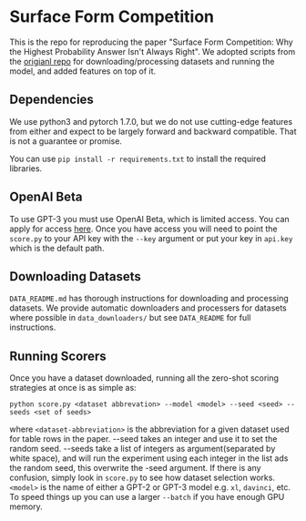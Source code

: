 # Surface Form Competition

This is the repo for reproducing the paper "Surface Form Competition: Why the Highest Probability Answer Isn't Always Right". We adopted scripts from the [origianl repo](https://peterwestuw.github.io/surface-form-competition-project/) for downloading/processing datasets and running the model, and added features on top of it.

## Dependencies
We use python3 and pytorch 1.7.0, but we do not use cutting-edge features from either and expect to be largely forward and backward compatible. That is not a guarantee or promise.

You can use `pip install -r requirements.txt` to install the required libraries.

## OpenAI Beta
To use GPT-3 you must use OpenAI Beta, which is limited access. You can apply for access [here](https://beta.openai.com/). Once you have access you will need to point the `score.py` to your API key with the `--key` argument or put your key in `api.key` which is the default path. 

## Downloading Datasets

`DATA_README.md` has thorough instructions for downloading and processing datasets. We provide automatic downloaders and processers for datasets where possible in `data_downloaders/` but see `DATA_README` for full instructions.

## Running Scorers
Once you have a dataset downloaded, running all the zero-shot scoring strategies at once is as simple as:

```
python score.py <dataset abbrevation> --model <model> --seed <seed> --seeds <set of seeds>
```

where `<dataset-abbreviation>` is the abbreviation for a given dataset used for table rows in the paper. --seed takes an integer and use it to set the random seed. --seeds take a list of integers as argument(separated by white space), and will run the experiment using each integer in the list ads the random seed, this overwrite the -seed argument. If there is any confusion, simply look in `score.py` to see how dataset selection works. `<model>` is the name of either a GPT-2 or GPT-3 model e.g. `xl`, `davinci`, etc. To speed things up you can use a larger `--batch` if you have enough GPU memory. 

